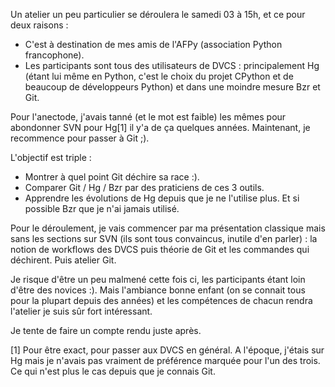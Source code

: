 <!-- 
.. link: 
.. description: 
.. tags: gitfr, atelier
.. date: 2011/12/01 10:48:00
.. title: Atelier privé Hg vs Git le 03/12 à Paris
.. slug: atelier-prive-hg-vs-git-le-03-12-a-paris
-->

Un atelier un peu particulier se déroulera le samedi 03 à 15h, et ce pour deux
raisons :

* C'est à destination de mes amis de l'AFPy (association Python francophone).
* Les participants sont tous des utilisateurs de DVCS : principalement Hg (étant
  lui même en Python, c'est le choix du projet CPython et de beaucoup de 
  développeurs Python) et dans une moindre mesure Bzr et Git.

Pour l'anectode, j'avais tanné (et le mot est faible) les mêmes pour abondonner
SVN pour Hg[1] il y'a de ça quelques années. Maintenant, je recommence pour
passer à Git ;).

L'objectif est triple :

* Montrer à quel point Git déchire sa race :).
* Comparer Git / Hg / Bzr par des praticiens de ces 3 outils.
* Apprendre les évolutions de Hg depuis que je ne l'utilise plus. Et si possible
  Bzr que je n'ai jamais utilisé.

Pour le déroulement, je vais commencer par ma présentation classique mais sans
les sections sur SVN (ils sont tous convaincus, inutile d'en parler) : la notion
de workflows des DVCS puis théorie de Git et les commandes qui déchirent. Puis
atelier Git.

Je risque d'être un peu malmené cette fois ci, les participants étant loin
d'être des novices :). Mais l'ambiance bonne enfant (on se connait tous pour la
plupart depuis des années) et les compétences de chacun rendra l'atelier je suis
sûr fort intéressant. 

Je tente de faire un compte rendu juste après.


[1] Pour être exact, pour passer aux DVCS en général. A l'époque, j'étais sur
Hg mais je n'avais pas vraiment de préférence marquée pour l'un des trois. Ce
qui n'est plus le cas depuis que je connais Git.
